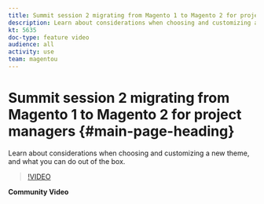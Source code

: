 ```yaml
---
title: Summit session 2 migrating from Magento 1 to Magento 2 for project managers
description: Learn about considerations when choosing and customizing a new theme, and what you can do out of the box.
kt: 5635
doc-type: feature video
audience: all
activity: use
team: magentou
---
```


# Summit session 2 migrating from Magento 1 to Magento 2 for project managers {#main-page-heading}

Learn about considerations when choosing and customizing a new theme, and what you can do out of the box.

>[!VIDEO](https://video.tv.adobe.com/v/35699?quality=12&learn=on)

**Community Video**